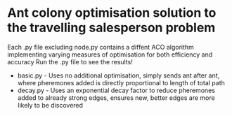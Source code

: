 # Ant colony optimisation solution to the travelling salesperson problem
Each .py file excluding node.py contains a diffent ACO algorithm implementing varying measures of optimisation for both efficiency and accuracy
Run the .py file to see the results!
- basic.py - Uses no additional optimisation, simply sends ant after ant, where pheremones added is directly proportional to length of total path
- decay.py - Uses an exponential decay factor to reduce pheremones added to already strong edges, ensures new, better edges are more likely to be discovered
